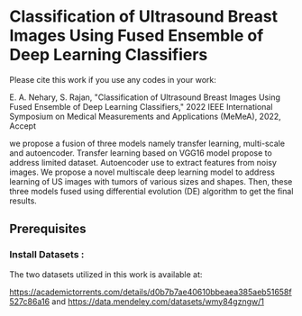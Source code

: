 # Classification of Ultrasound Breast Images Using Fused Ensemble of Deep Learning Classifiers

Please cite this work if you use any codes in your work:

E. A. Nehary, S. Rajan, "Classification of Ultrasound Breast Images Using
Fused Ensemble of Deep Learning Classifiers," 2022 IEEE International Symposium on Medical Measurements and Applications (MeMeA), 2022, Accept

we propose a fusion of three models namely transfer learning, multi-scale and autoencoder. Transfer learning based on VGG16 model propose  to address limited dataset.
Autoencoder use to extract features from noisy images.  We propose a novel multiscale deep learning model to address learning of US images
with tumors of various sizes and shapes. Then, these three models fused using differential evolution (DE) algorithm to get the final results. 

## Prerequisites
### Install  Datasets :
The two datasets utilized in this work is available at:

https://academictorrents.com/details/d0b7b7ae40610bbeaea385aeb51658f527c86a16 and https://data.mendeley.com/datasets/wmy84gzngw/1


